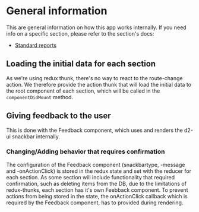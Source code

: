 # General information

This are general information on how this app works internally.
If you need info on a specific section, please refer to the section's docs:

-   [Standard reports](./standard-reports.md)

## Loading the initial data for each section

As we're using redux thunk, there's no way to react to the
route-change action. We therefore provide the action thunk
that will load the initial data to the root component of each
section, which will be called in the `componentDidMount` method.

## Giving feedback to the user

This is done with the Feedback component,
which uses and renders the d2-ui snackbar internally.

### Changing/Adding behavior that requires confirmation

The configuration of the Feedback component (snackbartype, -message and -onActionClick)
is stored in the redux state and set with the reducer for each section.
As some section will include functionality that required confirmation,
such as deleting items from the DB, due to the limitations of redux-thunks,
each section has it's own Feebback component.
To prevent actions from being stored in the state, the onActionClick
callback which is required by the Feedback component, has to provided
during rendering.
